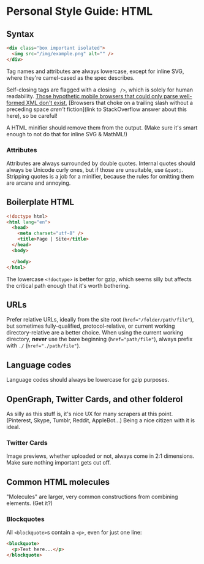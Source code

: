 # Personal Style Guide: HTML

## Syntax

```html
<div class="box important isolated">
  <img src="/img/example.png" alt="" />
</div>
```

Tag names and attributes are always lowercase, except for inline SVG, where they're camel-cased as the spec describes.

Self-closing tags are flagged with a closing ` />`, which is solely for human readability. [Those hypothetic mobile browsers that could only parse well-formed XML don't exist.](https://simon.html5.org/articles/mobile-results) [Browsers that choke on a trailing slash without a preceding space *aren't* fiction](link to StackOverflow answer about this here), so be careful!

A HTML minifier should remove them from the output. (Make sure it's smart enough to not do that for inline SVG & MathML!)

### Attributes

Attributes are always surrounded by double quotes. Internal quotes should always be Unicode curly ones, but if those are unsuitable, use `&quot;`. Stripping quotes is a job for a minifier, because the rules for omitting them are arcane and annoying.

## Boilerplate HTML

```html
<!doctype html>
<html lang="en">
  <head>
    <meta charset="utf-8" />
    <title>Page | Site</title>
  </head>
  <body>

  </body>
</html>
```

The lowercase `<!doctype>` is better for gzip, which seems silly but affects the critical path enough that it's worth bothering.

## URLs

Prefer relative URLs, ideally from the site root (`href="/folder/path/file"`), but sometimes fully-qualified, protocol-relative, or current working directory-relative are a better choice. When using the current working directory, **never** use the bare beginning (`href="path/file"`), always prefix with `./` (`href="./path/file"`).

## Language codes

Language codes should always be lowercase for gzip purposes.

## OpenGraph, Twitter Cards, and other folderol

As silly as this stuff is, it's nice UX for many scrapers at this point. (Pinterest, Skype, Tumblr, Reddit, AppleBot...) Being a nice citizen with it is ideal.

### Twitter Cards

Image previews, whether uploaded or not, always come in 2:1 dimensions. Make sure nothing important gets cut off.

## Common HTML molecules

"Molecules" are larger, very common constructions from combining elements. (Get it?)

### Blockquotes

All `<blockquote>`s contain a `<p>`, even for just one line:

```html
<blockquote>
  <p>Text here...</p>
</blockquote>
```
